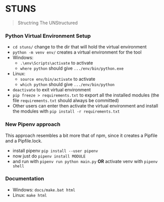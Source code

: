 # STUNS
> Structring The UNStructured

### Python Virtual Environment Setup
* `cd stuns/` change to the dir that will hold the virtual environment
* `python -m venv env/` creates a virtual environment for the tool
* Windows: 
	* `.\env\Scripts\activate` to activate
	*  `where python` should give `.../env/bin/python.exe` 
* Linux:
	* `source env/bin/activate` to activate
	* `which python` should give `.../env/bin/python`
* `deactivate` to exit virtual environment
* `pip freeze > requirements.txt` to export all the installed modules (the file `requirements.txt` should always be committed)
* Other users can enter then activate the virtual environment and install the modules with `pip install -r requirements.txt`

### New Pipenv approach
This approach resembles a bit more that of npm, since it creates a Pipfile and a Pipfile.lock.
 * install pipenv `pip install --user pipenv`
 * now just do `pipenv install MODULE`
 * and run with `pipenv run python main.py` **OR** activate venv with `pipenv shell`

### Documentation

* Windows: `docs/make.bat html`
* Linux: `make html`
